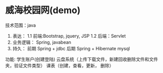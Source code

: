 # 威海校园网(demo)

技术范围：java
  1. 表达：
    1.1 前端:Bootstrap, jquery, JSP
    1.2 后端：Servlet
  2. 业务逻辑：
    Spring, javabean
  3. 持久：
    前期 Spring + jdbc
    后期 Spring + Hibernate
    mysql
    
 功能: 
    学生账户(创建登陆)
    云盘系统（上传下载文件，新建回收删除文件和文件夹，验证文件类型）
    课表（创建，查看，更新， 删除）

